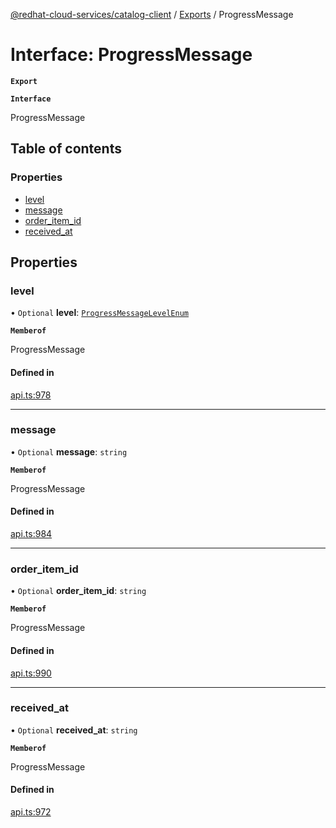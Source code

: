 [@redhat-cloud-services/catalog-client](../README.md) / [Exports](../modules.md) / ProgressMessage

# Interface: ProgressMessage

**`Export`**

**`Interface`**

ProgressMessage

## Table of contents

### Properties

- [level](ProgressMessage.md#level)
- [message](ProgressMessage.md#message)
- [order\_item\_id](ProgressMessage.md#order_item_id)
- [received\_at](ProgressMessage.md#received_at)

## Properties

### level

• `Optional` **level**: [`ProgressMessageLevelEnum`](../enums/ProgressMessageLevelEnum.md)

**`Memberof`**

ProgressMessage

#### Defined in

[api.ts:978](https://github.com/mkholjuraev/javascript-clients/blob/master/packages/catalog/api.ts#L978)

___

### message

• `Optional` **message**: `string`

**`Memberof`**

ProgressMessage

#### Defined in

[api.ts:984](https://github.com/mkholjuraev/javascript-clients/blob/master/packages/catalog/api.ts#L984)

___

### order\_item\_id

• `Optional` **order\_item\_id**: `string`

**`Memberof`**

ProgressMessage

#### Defined in

[api.ts:990](https://github.com/mkholjuraev/javascript-clients/blob/master/packages/catalog/api.ts#L990)

___

### received\_at

• `Optional` **received\_at**: `string`

**`Memberof`**

ProgressMessage

#### Defined in

[api.ts:972](https://github.com/mkholjuraev/javascript-clients/blob/master/packages/catalog/api.ts#L972)
